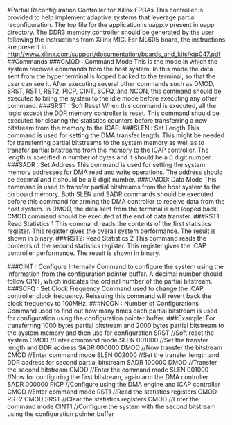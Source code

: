 #Partial Reconfiguration Controller for Xilinx FPGAs
This controller is provided to help implement adaptive systems that leverage partial reconfiguration.
The top file for the application is uapp.v present in uapp directory. The DDR3 memory controller should be generated by the user following the instructions from Xilinx MIG. For ML605 board, the instructions are present in http://www.xilinx.com/support/documentation/boards_and_kits/xtp047.pdf
##Commands
###CMOD : Command Mode
This is the mode in which the system receives commands from the host system. In this mode the data sent from the hyper terminal is looped backed to the terminal, so that the user can see it. After executing several other commands such as DMOD, SRST, RST1, RST2, PICP, CINT, SCFQ, and NCON, this command should be executed to bring the system to the idle mode before executing any other command.
###SRST : Soft Reset
When this command is executed, all the logic except the DDR memory controller is reset. This command should be executed for clearing the statistics counters before transferring a new bitstream from the memory to the ICAP.
###SLEN : Set Length
This command is used for setting the DMA transfer length. This might be needed for transferring partial bitstreams to the system memory as well as to transfer partial bitstreams from the memory to the ICAP controller. The length is specified in number of bytes and it should be a 6 digit number. 
###SADR : Set Address
This command is used for setting the system memory addresses for DMA read and write operations. The address should be decimal and it should be a 6 digit number.
###DMOD: Data Mode
This command is used to transfer partial bitstreams from the host system to the on board memory. Both SLEN and SADR commands should be executed before this command for arming the DMA controller to receive data from the host system. In DMOD, the data sent from the terminal is not looped back. CMOD command should be executed at the end of data transfer.
###RST1: Read Statistics 1
This command reads the contents of the first statistics register. This register gives the overall system performance. The result is shown in binary.
###RST2: Read Statistics 2
This command reads the contents of the second statistics register. This register gives the ICAP controller performance. The result is shown in binary.


###CINT : Configure Internally
Command to configure the system using the information from the configuration pointer buffer. A decimal number should follow CINT, which indicates the ordinal number of the partial bitstream. 
###SCFQ : Set Clock Frequency
Command used to change the ICAP controller clock frequency. Reissuing this command will revert back the clock frequency to 100MHz.
###NCON : Number of Configurations
Command used to find out how many times each partial bitstream is used for configuration using the configuration pointer buffer. 
###Example:
For transferring 1000 bytes partial bitstream and 2000 bytes partial bitstream to the system memory and then use for configuration
SRST                          //Soft reset the system
CMOD                       //Enter command mode
SLEN 001000           //Set the transfer length and DDR address
SADR 000000
DMOD                      //Now transfer the bitstream
CMOD                      //Enter command mode
SLEN 002000          //Set the transfer length and DDR address for second partial bitstream
SADR 100000
DMOD                     //Transfer the second bitstream
CMOD                      //Enter the command mode
SLEN 001000          //Now for configuring the first bitstream, again arm the DMA controller
SADR 000000
PICP                         //Configure using the DMA engine and ICAP controller
CMOD                      //Enter command mode
RST1                         //Read the statistics registers
CMOD
RST2
CMOD
SRST                         //Clear the statistics registers
CMOD                      //Enter the command mode
CINT1                       //Configure the system with the second bitstream using the configuration pointer     			        buffer

